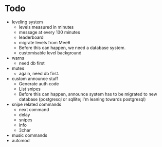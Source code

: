 # Todo

- leveling system
    - levels measured in minutes
    - message at every 100 minutes
    - leaderboard
    - migrate levels from Mee6
    - Before this can happen, we need a database system.
    - customisable level background
- warns
    - need db first
- mutes
    - again, need db first.
- custom announce stuff
    - Generate auth code
    - List snipes
    - Before this can happen, announce system has to be migrated to new database (postgresql or sqllite; I'm leaning towards postgresql)
- snipe related commands
    - next command
    - delay
    - snipes
    - info
    - 3char
- music commands
- automod
